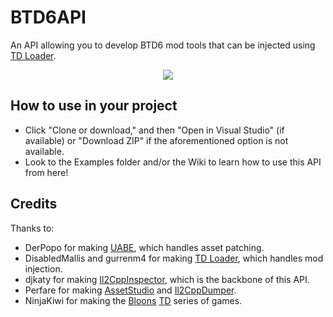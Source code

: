 # BTD6API
An API allowing you to develop BTD6 mod tools that can be injected using [TD Loader](https://github.com/TDToolbox/TD-Loader/releases).
<p align="center">
    <a href="https://discord.gg/nuMvgkP" alt="Discord">
        <img src="https://img.shields.io/discord/504782676331331584" /></a>
</p>

## How to use in your project
- Click "Clone or download," and then "Open in Visual Studio" (if available) or "Download ZIP" if the aforementioned option is not available.
- Look to the Examples folder and/or the Wiki to learn how to use this API from here!

## Credits
Thanks to:
- DerPopo for making [UABE](https://github.com/derpopo/uabe), which handles asset patching.
- DisabledMallis and gurrenm4 for making [TD Loader](https://github.com/TDToolbox/TD-Loader/releases), which handles mod injection.
- djkaty for making [Il2CppInspector](https://github.com/djkaty/Il2CppInspector), which is the backbone of this API.
- Perfare for making [AssetStudio](https://github.com/Perfare/AssetStudio) and [Il2CppDumper](https://github.com/Perfare/Il2CppDumper).
- NinjaKiwi for making the [B](https://ninjakiwi.com/Games/Tower-Defense/Bloons-Tower-Defense.html)[l](https://ninjakiwi.com/Games/Tower-Defense/Bloons-Tower-Defense-2.html)[o](https://ninjakiwi.com/Games/Tower-Defense/Bloons-Tower-Defense-3.html)[o](https://ninjakiwi.com/Games/Tower-Defense/Bloons-Tower-Defense-4.html)[n](https://ninjakiwi.com/Games/Tower-Defense/Bloons-Tower-Defense-4-Expansion.html)[s](https://ninjakiwi.com/Games/Tower-Defense/Bloons-Tower-Defense-5.html) [T](https://store.steampowered.com/app/306020/Bloons_TD_5/)[D](https://store.steampowered.com/app/960090/Bloons_TD_6/) series of games.
